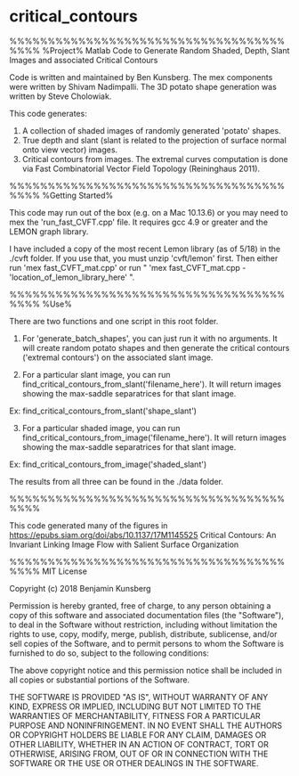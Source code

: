 # critical_contours
%%%%%%%%%%%%%%%%%%%%%%%%%%%%%%%%%%%%%%%%
%Project%
Matlab Code to Generate Random Shaded, Depth, Slant Images and associated Critical Contours 

Code is written and maintained by Ben Kunsberg.
The mex components were written by Shivam Nadimpalli.
The 3D potato shape generation was written by Steve Cholowiak.

This code generates:
1. A collection of shaded images of randomly generated 'potato' shapes.
2. True depth and slant (slant is related to the projection of surface normal onto view vector) images.
3. Critical contours from images.  The extremal curves computation is done via Fast
Combinatorial Vector Field Topology (Reininghaus 2011).


%%%%%%%%%%%%%%%%%%%%%%%%%%%%%%%%%%%%%%%%
%Getting Started%


This code may run out of the box (e.g. on a Mac 10.13.6) or you may need to mex the 'run_fast_CVFT.cpp' file. It requires gcc 4.9 or greater and the LEMON graph library. 

I have included a copy of the most recent Lemon library (as of 5/18) in  the ./cvft folder.  If you use that, you must unzip 'cvft/lemon' first. Then either run 'mex fast_CVFT_mat.cpp' or run " 'mex fast_CVFT_mat.cpp -'location_of_lemon_library_here' ". 



%%%%%%%%%%%%%%%%%%%%%%%%%%%%%%%%%%%%%%%%
%Use%

There are two functions and one script in this root folder.

1.  For 'generate_batch_shapes', you can just run it with no arguments.  It will create random potato shapes and then generate the critical contours ('extremal contours') on the associated slant image.

2. For a particular slant image, you can run find_critical_contours_from_slant('filename_here').
It will return images showing the max-saddle separatrices for that slant image.

Ex: find_critical_contours_from_slant('shape_slant')

3. For a particular shaded image, you can run find_critical_contours_from_image('filename_here').
It will return images showing the max-saddle separatrices for that slant image.

Ex: find_critical_contours_from_image('shaded_slant')


The results from all three can be found in the ./data folder.

%%%%%%%%%%%%%%%%%%%%%%%%%%%%%%%%%%%%%%%%

This code generated many of the figures in https://epubs.siam.org/doi/abs/10.1137/17M1145525
Critical Contours: An Invariant Linking Image Flow with Salient Surface Organization


%%%%%%%%%%%%%%%%%%%%%%%%%%%%%%%%%%%%%%%%
MIT License

Copyright (c) 2018 Benjamin Kunsberg

Permission is hereby granted, free of charge, to any person obtaining a copy
of this software and associated documentation files (the "Software"), to deal
in the Software without restriction, including without limitation the rights
to use, copy, modify, merge, publish, distribute, sublicense, and/or sell
copies of the Software, and to permit persons to whom the Software is
furnished to do so, subject to the following conditions:

The above copyright notice and this permission notice shall be included in all
copies or substantial portions of the Software.

THE SOFTWARE IS PROVIDED "AS IS", WITHOUT WARRANTY OF ANY KIND, EXPRESS OR
IMPLIED, INCLUDING BUT NOT LIMITED TO THE WARRANTIES OF MERCHANTABILITY,
FITNESS FOR A PARTICULAR PURPOSE AND NONINFRINGEMENT. IN NO EVENT SHALL THE
AUTHORS OR COPYRIGHT HOLDERS BE LIABLE FOR ANY CLAIM, DAMAGES OR OTHER
LIABILITY, WHETHER IN AN ACTION OF CONTRACT, TORT OR OTHERWISE, ARISING FROM,
OUT OF OR IN CONNECTION WITH THE SOFTWARE OR THE USE OR OTHER DEALINGS IN THE
SOFTWARE.

